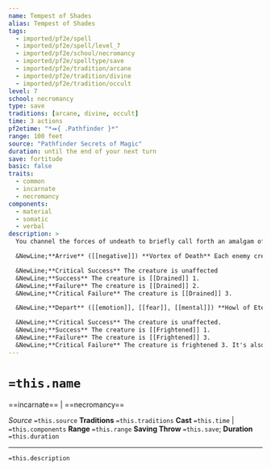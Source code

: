 ```yaml
---
name: Tempest of Shades
alias: Tempest of Shades
tags:
  - imported/pf2e/spell
  - imported/pf2e/spell/level_7
  - imported/pf2e/school/necromancy
  - imported/pf2e/spelltype/save
  - imported/pf2e/tradition/arcane
  - imported/pf2e/tradition/divine
  - imported/pf2e/tradition/occult
level: 7
school: necromancy
type: save
traditions: [arcane, divine, occult]
time: 3 actions
pf2etime: "*⬽{ .Pathfinder }*"
range: 100 feet
source: "Pathfinder Secrets of Magic"
duration: until the end of your next turn
save: fortitude
basic: false
traits:
  - common
  - incarnate
  - necromancy
components:
  - material
  - somatic
  - verbal
description: >
  You channel the forces of undeath to briefly call forth an amalgam of the vengeful dead slain by your enemies and allies alike. This amalgam manifests as a large tornado of insubstantial, howling faces. It occupies the space of a Huge creature and has a Speed of 60 feet.

  &NewLine;**Arrive** ([[negative]]) **Vortex of Death** Each enemy creature within a 60-foot emanation must attempt a Fortitude save with the following effects.

  &NewLine;**Critical Success** The creature is unaffected
  &NewLine;**Success** The creature is [[Drained]] 1.
  &NewLine;**Failure** The creature is [[Drained]] 2.
  &NewLine;**Critical Failure** The creature is [[Drained]] 3.

  &NewLine;**Depart** ([[emotion]], [[fear]], [[mental]]) **Howl of Eternity** The vengeful dead lets out an anguished scream. All your enemies within a 100-foot emanation must attempt Will saves with the following effects.

  &NewLine;**Critical Success** The creature is unaffected.
  &NewLine;**Success** The creature is [[Frightened]] 1.
  &NewLine;**Failure** The creature is [[Frightened]] 3.
  &NewLine;**Critical Failure** The creature is frightened 3. It's also [[Fleeing]] for 1 round or until it's no longer frightened, whichever comes first.
---
```

# `=this.name`
==incarnate== | ==necromancy==

*Source* `=this.source`
**Traditions** `=this.traditions`
**Cast** `=this.time` | `=this.components`
**Range** `=this.range`
**Saving Throw** `=this.save`; **Duration** `=this.duration`

***
`=this.description`